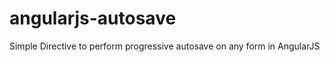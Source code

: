 angularjs-autosave
==================

Simple Directive to perform progressive autosave on any form in AngularJS
